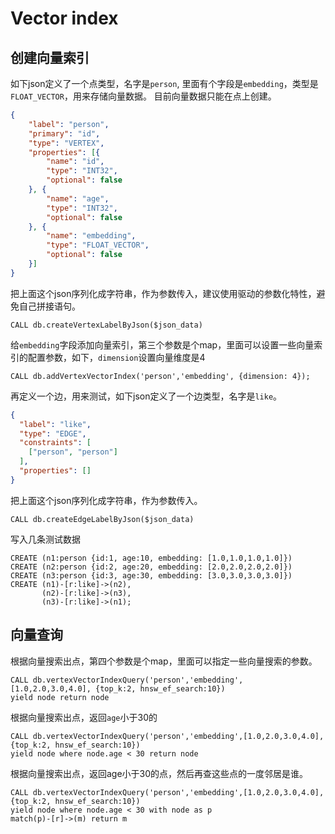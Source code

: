 # Vector index
## 创建向量索引
如下json定义了一个点类型，名字是`person`, 里面有个字段是`embedding`，类型是`FLOAT_VECTOR`，用来存储向量数据。
目前向量数据只能在点上创建。

```json
{
	"label": "person",
	"primary": "id",
	"type": "VERTEX",
	"properties": [{
		"name": "id",
		"type": "INT32",
		"optional": false
	}, {
		"name": "age",
		"type": "INT32",
		"optional": false
	}, {
		"name": "embedding",
		"type": "FLOAT_VECTOR",
		"optional": false
	}]
}

```
把上面这个json序列化成字符串，作为参数传入，建议使用驱动的参数化特性，避免自己拼接语句。
```
CALL db.createVertexLabelByJson($json_data)
```
给`embedding`字段添加向量索引，第三个参数是个map，里面可以设置一些向量索引的配置参数，如下，`dimension`设置向量维度是4
```
CALL db.addVertexVectorIndex('person','embedding', {dimension: 4});
```

再定义一个边，用来测试，如下json定义了一个边类型，名字是`like`。
```json
{
  "label": "like",
  "type": "EDGE",
  "constraints": [
    ["person", "person"]
  ],
  "properties": []
}
```
把上面这个json序列化成字符串，作为参数传入。
```
CALL db.createEdgeLabelByJson($json_data)
```

写入几条测试数据
```
CREATE (n1:person {id:1, age:10, embedding: [1.0,1.0,1.0,1.0]})
CREATE (n2:person {id:2, age:20, embedding: [2.0,2.0,2.0,2.0]})
CREATE (n3:person {id:3, age:30, embedding: [3.0,3.0,3.0,3.0]})
CREATE (n1)-[r:like]->(n2),
       (n2)-[r:like]->(n3),
       (n3)-[r:like]->(n1);
```
## 向量查询

根据向量搜索出点，第四个参数是个map，里面可以指定一些向量搜索的参数。
```
CALL db.vertexVectorIndexQuery('person','embedding', [1.0,2.0,3.0,4.0], {top_k:2, hnsw_ef_search:10})
yield node return node
```
根据向量搜索出点，返回`age`小于30的
```
CALL db.vertexVectorIndexQuery('person','embedding',[1.0,2.0,3.0,4.0], {top_k:2, hnsw_ef_search:10})
yield node where node.age < 30 return node
```
根据向量搜索出点，返回age小于30的点，然后再查这些点的一度邻居是谁。
```
CALL db.vertexVectorIndexQuery('person','embedding',[1.0,2.0,3.0,4.0], {top_k:2, hnsw_ef_search:10})
yield node where node.age < 30 with node as p
match(p)-[r]->(m) return m
```
